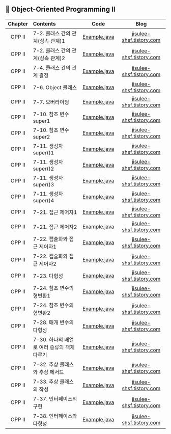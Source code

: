 ####
## 📌 Object-Oriented Programming II
|Chapter|Contents|Code|Blog|
|:---:|:---|:---:|:---:|
|OPP II|7-2. 클래스 간의 관계(상속 관계)1|[Example.java](./_02_Example1.java)|[jisulee-shsf.tistory.com](https://jisulee-shsf.tistory.com/257)|
|OPP II|7-2. 클래스 간의 관계(상속 관계)2|[Example.java](./_02_Example2.java)|[jisulee-shsf.tistory.com](https://jisulee-shsf.tistory.com/257)|
|OPP II|7-4. 클래스 간의 관계 결정|[Example.java](./_04_Example.java)|[jisulee-shsf.tistory.com](https://jisulee-shsf.tistory.com/259)|
|OPP II|7-6. Object 클래스|[Example.java](./_06_Example.java)|[jisulee-shsf.tistory.com](https://jisulee-shsf.tistory.com/263)|
|OPP II|7-7. 오버라이딩|[Example.java](./_07_Example.java)|[jisulee-shsf.tistory.com](https://jisulee-shsf.tistory.com/264)|
|OPP II|7-10. 참조 변수 super1|[Example.java](./_10_Example1.java)|[jisulee-shsf.tistory.com](https://jisulee-shsf.tistory.com/265)|
|OPP II|7-10. 참조 변수 super2|[Example.java](./_10_Example2.java)|[jisulee-shsf.tistory.com](https://jisulee-shsf.tistory.com/265)|
|OPP II|7-11. 생성자 super()1|[Example.java](./_11_Example1.java)|[jisulee-shsf.tistory.com](https://jisulee-shsf.tistory.com/265)|
|OPP II|7-11. 생성자 super()2|[Example.java](./_11_Example2.java)|[jisulee-shsf.tistory.com](https://jisulee-shsf.tistory.com/265)|
|OPP II|7-11. 생성자 super()3|[Example.java](./_11_Example3.java)|[jisulee-shsf.tistory.com](https://jisulee-shsf.tistory.com/265)|
|OPP II|7-11. 생성자 super()4|[Example.java](./_11_Example4.java)|[jisulee-shsf.tistory.com](https://jisulee-shsf.tistory.com/265)|
|OPP II|7-21. 접근 제어자1|[Example.java](./chap_07_21_Example1/Parent.java)|[jisulee-shsf.tistory.com](https://jisulee-shsf.tistory.com/270)|
|OPP II|7-21. 접근 제어자2|[Example.java](./chap_07_21_Example2/Example.java)|[jisulee-shsf.tistory.com](https://jisulee-shsf.tistory.com/270)|
|OPP II|7-22. 캡슐화와 접근 제어자1|[Example.java](./_22_Example1.java)|[jisulee-shsf.tistory.com](https://jisulee-shsf.tistory.com/272)|
|OPP II|7-22. 캡슐화와 접근 제어자2|[Example.java](./_22_Example2.java)|[jisulee-shsf.tistory.com](https://jisulee-shsf.tistory.com/272)|
|OPP II|7-23. 다형성|[Example.java](./_23_Example.java)|[jisulee-shsf.tistory.com](https://jisulee-shsf.tistory.com/273)|
|OPP II|7-24. 참조 변수의 형변환1|[Example.java](./_24_Example1.java)|[jisulee-shsf.tistory.com](https://jisulee-shsf.tistory.com/274)|
|OPP II|7-24. 참조 변수의 형변환2|[Example.java](./_24_Example2.java)|[jisulee-shsf.tistory.com](https://jisulee-shsf.tistory.com/274)|
|OPP II|7-28. 매개 변수의 다형성|[Example.java](./_28_Example.java)|[jisulee-shsf.tistory.com](https://jisulee-shsf.tistory.com/276)|
|OPP II|7-30. 하나의 배열로 여러 종류의 객체 다루기|[Example.java](./_30_Example.java)|[jisulee-shsf.tistory.com](https://jisulee-shsf.tistory.com/277)|
|OPP II|7-32. 추상 클래스와 추상 메서드|[Example.java](./_32_Example.java)|[jisulee-shsf.tistory.com](https://jisulee-shsf.tistory.com/282)|
|OPP II|7-33. 추상 클래스의 작성|[Example.java](./_33_Example.java)|[jisulee-shsf.tistory.com](https://jisulee-shsf.tistory.com/283)|
|OPP II|7-37. 인터페이스의 구현|[Example.java](./_37_Example.java)|[jisulee-shsf.tistory.com](https://jisulee-shsf.tistory.com/284)|
|OPP II|7-38. 인터페이스와 다형성|[Example.java](./_38_Example.java)|[jisulee-shsf.tistory.com](https://jisulee-shsf.tistory.com/276)|
####
